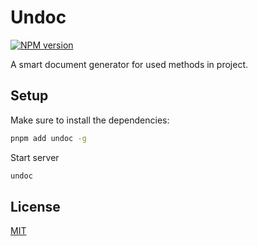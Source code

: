 # Undoc

[![NPM version](https://img.shields.io/npm/v/undoc)](https://www.npmjs.com/package/undoc)

A smart document generator for used methods in project.

## Setup

Make sure to install the dependencies:

```bash
pnpm add undoc -g
```

Start server

```bash
undoc
```

## License
[MIT](./LICENSE)
